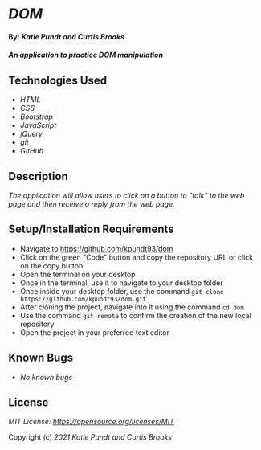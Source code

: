 # _DOM_

#### By: _**Katie Pundt and Curtis Brooks**_

#### _An application to practice DOM manipulation_

## Technologies Used
* _HTML_
* _CSS_
* _Bootstrap_
* _JavaScript_
* _jQuery_
* _git_
* _GitHub_

## Description
_The application will allow users to click on a button to "talk" to the web page and then receive a reply from the web page._

## Setup/Installation Requirements
* Navigate to https://github.com/kpundt93/dom
* Click on the green "Code" button and copy the repository URL or click on the copy button
* Open the terminal on your desktop
* Once in the terminal, use it to navigate to your desktop folder
* Once inside your desktop folder, use the command `git clone https://github.com/kpundt93/dom.git`
* After cloning the project, navigate into it using the command `cd dom`
* Use the command `git remote` to confirm the creation of the new local repository
* Open the project in your preferred text editor

## Known Bugs
* _No known bugs_

## License
_MIT License: https://opensource.org/licenses/MIT_

Copyright (c) _2021_ _Katie Pundt and Curtis Brooks_